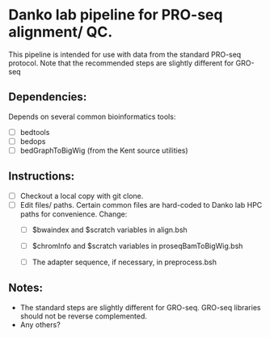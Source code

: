 Danko lab pipeline for PRO-seq alignment/ QC.
=============================================

This pipeline is intended for use with data from the standard PRO-seq protocol.  Note that the recommended steps are slightly different for GRO-seq

Dependencies: 
-------------

Depends on several common bioinformatics tools: 
- [ ] bedtools
- [ ] bedops
- [ ] bedGraphToBigWig (from the Kent source utilities)

Instructions:
-------------

- [ ] Checkout a local copy with git clone.
- [ ] Edit files/ paths.  Certain common files are hard-coded to Danko lab HPC paths for convenience.  Change: 
    - [ ]  $bwaindex and $scratch variables in align.bsh 
    - [ ]  $chromInfo and $scratch variables in proseqBamToBigWig.bsh
    - [ ]  The adapter sequence, if necessary, in preprocess.bsh


Notes: 
------

* The standard steps are slightly different for GRO-seq.  GRO-seq libraries should not be reverse complemented.
* Any others?
